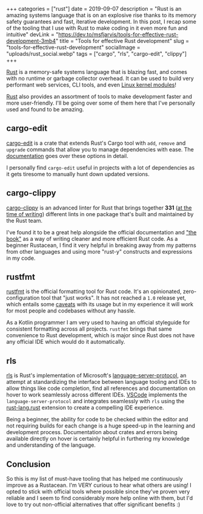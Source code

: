 +++
categories = ["rust"]
date = 2019-09-07
description = "Rust is an amazing systems language that is on an explosive rise thanks to its memory safety guarantees and fast, iterative development. In this post, I recap some of the tooling that I use with Rust to make coding in it even more fun and intuitive"
devLink = "https://dev.to/msfjarvis/tools-for-effective-rust-development-3mb4"
title = "Tools for effective Rust development"
slug = "tools-for-effective-rust-development"
socialImage = "uploads/rust_social.webp"
tags = ["cargo", "rls", "cargo-edit", "clippy"]
+++

[Rust] is a memory-safe systems language that is blazing fast, and comes with no runtime or garbage collector overhead. It can be used to build very performant web services, CLI tools, and even [Linux kernel modules](https://github.com/fishinabarrel/linux-kernel-module-rust)!

[Rust] also provides an assortment of tools to make development faster and more user-friendly. I'll be going over some of them here that I've personally used and found to be amazing.

## cargo-edit

[cargo-edit] is a crate that extends Rust's Cargo tool with `add`, `remove` and `upgrade` commands that allow you to manage dependencies with ease. The [documentation](https://github.com/killercup/cargo-edit/blob/master/README.md#available-subcommands) goes over these options in detail.

I personally find `cargo-edit` useful in projects with a lot of dependencies as it gets tiresome to manually hunt down updated versions.

## cargo-clippy

[cargo-clippy] is an advanced linter for Rust that brings together **331** ([at the time of writing](https://rust-lang.github.io/rust-clippy/stable/index.html)) different lints in one package that's built and maintained by the Rust team.

I've found it to be a great help alongside the official documentation and ["the book"](https://doc.rust-lang.org/book/) as a way of writing cleaner and more efficient Rust code. As a beginner Rustacean, I find it very helpful in breaking away from my patterns from other languages and using more "rust-y" constructs and expressions in my code.

## rustfmt

[rustfmt] is the official formatting tool for Rust code. It's an opinionated, zero-configuration tool that "just works". It has not reached a `1.0` release yet, which entails some [caveats](https://github.com/rust-lang/rustfmt#limitations) with its usage but in my experience it will work for most people and codebases without any hassle.

As a Kotlin programmer I am very used to having an official styleguide for consistent formatting across all projects. `rustfmt` brings that same convenience to Rust development, which is major since Rust does not have any official IDE which would do it automatically.

## rls

[rls] is Rust's implementation of Microsoft's [language-server-protocol](https://microsoft.github.io/language-server-protocol/), an attempt at standardizing the interface between language tooling and IDEs to allow things like code completion, find all references and documentation on hover to work seamlessly across different IDEs. [VSCode](https://code.visualstudio.com/) implements the `language-server-protocol` and integrates seamlessly with `rls` using the [rust-lang.rust](https://marketplace.visualstudio.com/items?itemName=rust-lang.rust) extension to create a compelling IDE experience.

Being a beginner, the ability for code to be checked within the editor and not requiring builds for each change is a huge speed-up in the learning and development process. Documentation about crates and errors being available directly on hover is certainly helpful in furthering my knowledge and understanding of the language.

## Conclusion

So this is my list of must-have tooling that has helped me continuously improve as a Rustacean. I'm VERY curious to hear what others are using! I opted to stick with official tools where possible since they've proven very reliable and I seem to find considerably more help online with them, but I'd love to try out non-official alternatives that offer significant benefits :)

[Rust]: https://rust-lang.org/
[cargo-edit]: https://github.com/killercup/cargo-edit
[cargo-clippy]: https://github.com/rust-lang/rust-clippy
[rustfmt]: https://github.com/rust-lang/rustfmt
[rls]: https://github.com/rust-lang/rls
